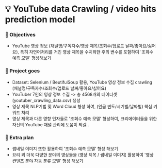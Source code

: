 # :bulb: YouTube data Crawling / video hits prediction model 

### :dart: Objectives 
- YouTube 영상 정보 (채널명/구독자수/영상 제목/조회수/업로드 날짜/좋아요/싫어요), 특히 자연어처리를 거친 영상 제목을 수치화한 후의 변수를 포함하여 '조회수 예측 모델' 형성해보기 

### :memo: Project goes
- Dataset: Selenium / BeutifulSoup 활용, YouTube 영상 정보 수집 crawling (채널명/구독자수/조회수/업로드 날짜/좋아요/싫어요)
- YouTuber 7인의 영상 정보 수집 -> 총 4568개의 데이터셋 (youtuber_crawling_data.csv) 생성 
- 영상 제목 NLP기법 및 Word Cloud 형성 하여, (언급 빈도/시기별/날짜별) 핵심 키워드 처리
- 영상 제목과 다른 영향 인자들로 '조회수 예측 모델' 형성하여, 크리에이터들을 위한 자신의 YouTube 채널 관리에 도움이 되길..

### :memo: Extra plan
- 썸네일 이미지 또한 활용하여 '조회수 예측 모델' 형성 해보기
- 요리 외 더욱 다양한 분야의 영상들을 (영상 제목 / 썸네일 이미지) 활용하여 '영상 컨텐츠 분야 자동 분류 모델' 형성 해보기
